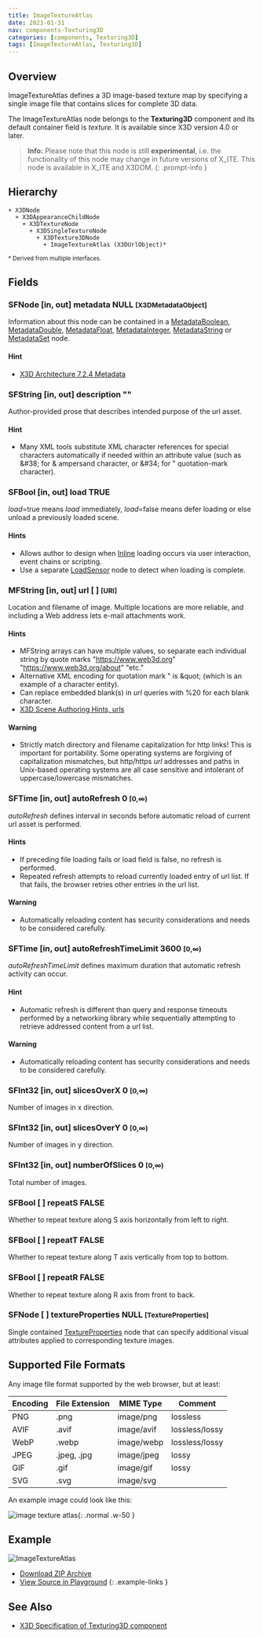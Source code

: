 ```yaml
---
title: ImageTextureAtlas
date: 2023-01-31
nav: components-Texturing3D
categories: [components, Texturing3D]
tags: [ImageTextureAtlas, Texturing3D]
---
```

<style>
.post h3 {
   word-spacing: 0.2em;
}
</style>

## Overview

ImageTextureAtlas defines a 3D image-based texture map by specifying a single image file that contains slices for complete 3D data.

The ImageTextureAtlas node belongs to the **Texturing3D** component and its default container field is *texture.* It is available since X3D version 4.0 or later.

>**Info:** Please note that this node is still **experimental**, i.e. the functionality of this node may change in future versions of X_ITE. This node is available in X_ITE and X3DOM.
{: .prompt-info }

## Hierarchy

```
+ X3DNode
  + X3DAppearanceChildNode
    + X3DTextureNode
      + X3DSingleTextureNode
        + X3DTexture3DNode
          + ImageTextureAtlas (X3DUrlObject)*
```

<small>\* Derived from multiple interfaces.</small>

## Fields

### SFNode [in, out] **metadata** NULL <small>[X3DMetadataObject]</small>

Information about this node can be contained in a [MetadataBoolean](/x_ite/components//users/holger/desktop/x_ite/x_ite/docs/_posts/components/core/metadataboolean/), [MetadataDouble](/x_ite/components//users/holger/desktop/x_ite/x_ite/docs/_posts/components/core/metadatadouble/), [MetadataFloat](/x_ite/components//users/holger/desktop/x_ite/x_ite/docs/_posts/components/core/metadatafloat/), [MetadataInteger](/x_ite/components//users/holger/desktop/x_ite/x_ite/docs/_posts/components/core/metadatainteger/), [MetadataString](/x_ite/components//users/holger/desktop/x_ite/x_ite/docs/_posts/components/core/metadatastring/) or [MetadataSet](/x_ite/components//users/holger/desktop/x_ite/x_ite/docs/_posts/components/core/metadataset/) node.

#### Hint

- [X3D Architecture 7.2.4 Metadata](https://www.web3d.org/specifications/X3Dv4/ISO-IEC19775-1v4-IS/Part01/components/core.html#Metadata)

### SFString [in, out] **description** ""

Author-provided prose that describes intended purpose of the url asset.

#### Hint

- Many XML tools substitute XML character references for special characters automatically if needed within an attribute value (such as &amp;#38; for &amp; ampersand character, or &amp;#34; for " quotation-mark character).

### SFBool [in, out] **load** TRUE

*load*=true means *load* immediately, *load*=false means defer loading or else unload a previously loaded scene.

#### Hints

- Allows author to design when [Inline](/x_ite/components//users/holger/desktop/x_ite/x_ite/docs/_posts/components/networking/inline/) loading occurs via user interaction, event chains or scripting.
- Use a separate [LoadSensor](/x_ite/components//users/holger/desktop/x_ite/x_ite/docs/_posts/components/networking/loadsensor/) node to detect when loading is complete.

### MFString [in, out] **url** [ ] <small>[URI]</small>

Location and filename of image. Multiple locations are more reliable, and including a Web address lets e-mail attachments work.

#### Hints

- MFString arrays can have multiple values, so separate each individual string by quote marks "https://www.web3d.org" "https://www.web3d.org/about" "etc."
- Alternative XML encoding for quotation mark " is &amp;quot; (which is an example of a character entity).
- Can replace embedded blank(s) in *url* queries with %20 for each blank character.
- [X3D Scene Authoring Hints, urls](https://www.web3d.org/x3d/content/examples/X3dSceneAuthoringHints.html#urls)

#### Warning

- Strictly match directory and filename capitalization for http links! This is important for portability. Some operating systems are forgiving of capitalization mismatches, but http/https *url* addresses and paths in Unix-based operating systems are all case sensitive and intolerant of uppercase/lowercase mismatches.

### SFTime [in, out] **autoRefresh** 0 <small>[0,∞)</small>

*autoRefresh* defines interval in seconds before automatic reload of current url asset is performed.

#### Hints

- If preceding file loading fails or load field is false, no refresh is performed.
- Repeated refresh attempts to reload currently loaded entry of url list. If that fails, the browser retries other entries in the url list.

#### Warning

- Automatically reloading content has security considerations and needs to be considered carefully.

### SFTime [in, out] **autoRefreshTimeLimit** 3600 <small>[0,∞)</small>

*autoRefreshTimeLimit* defines maximum duration that automatic refresh activity can occur.

#### Hint

- Automatic refresh is different than query and response timeouts performed by a networking library while sequentially attempting to retrieve addressed content from a url list.

#### Warning

- Automatically reloading content has security considerations and needs to be considered carefully.

### SFInt32 [in, out] **slicesOverX** 0 <small>[0,∞)</small>

Number of images in x direction.

### SFInt32 [in, out] **slicesOverY** 0 <small>[0,∞)</small>

Number of images in y direction.

### SFInt32 [in, out] **numberOfSlices** 0 <small>[0,∞)</small>

Total number of images.

### SFBool [ ] **repeatS** FALSE

Whether to repeat texture along S axis horizontally from left to right.

### SFBool [ ] **repeatT** FALSE

Whether to repeat texture along T axis vertically from top to bottom.

### SFBool [ ] **repeatR** FALSE

Whether to repeat texture along R axis from front to back.

### SFNode [ ] **textureProperties** NULL <small>[TextureProperties]</small>

Single contained [TextureProperties](/x_ite/components//users/holger/desktop/x_ite/x_ite/docs/_posts/components/texturing/textureproperties/) node that can specify additional visual attributes applied to corresponding texture images.

## Supported File Formats

Any image file format supported by the web browser, but at least:

| Encoding | File Extension | MIME Type  | Comment        |
|----------|----------------|------------|----------------|
| PNG      | .png           | image/png  | lossless       |
| AVIF     | .avif          | image/avif | lossless/lossy |
| WebP     | .webp          | image/webp | lossless/lossy |
| JPEG     | .jpeg, .jpg    | image/jpeg | lossy          |
| GIF      | .gif           | image/gif  | lossy          |
| SVG      | .svg           | image/svg  |                |

An example image could look like this:

![image texture atlas](/assets/img/components/scan1.avif){: .normal .w-50 }

## Example

<x3d-canvas class="xr-button-br" src="https://create3000.github.io/media/examples/Texturing3D/ImageTextureAtlas/ImageTextureAtlas.x3d" contentScale="auto" update="auto">
  <img src="https://create3000.github.io/media/examples/Texturing3D/ImageTextureAtlas/screenshot.avif" alt="ImageTextureAtlas"/>
</x3d-canvas>

- [Download ZIP Archive](https://create3000.github.io/media/examples/Texturing3D/ImageTextureAtlas/ImageTextureAtlas.zip)
- [View Source in Playground](/x_ite/playground/?url=https://create3000.github.io/media/examples/Texturing3D/ImageTextureAtlas/ImageTextureAtlas.x3d)
{: .example-links }

## See Also

- [X3D Specification of Texturing3D component](https://www.web3d.org/documents/specifications/19775-1/V4.0/Part01/components/texture3D.html)
